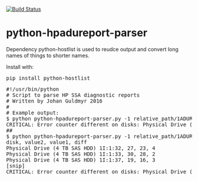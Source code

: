 [![Build Status](https://travis-ci.org/martbhell/python-hpadureport.svg?branch=master)](https://travis-ci.org/martbhell/python-hpadureport)

python-hpadureport-parser
=========================

Dependency python-hostlist is used to reudce output and convert long names of things to shorter names.

Install with:
<pre>
pip install python-hostlist
</pre>

<pre>
#!/usr/bin/python
# Script to parse HP SSA diagnostic reports
# Written by Johan Guldmyr 2016
#
# Example output:
$ python python-hpadureport-parser.py -1 relative_path/1ADUReport.xml -2 relative_path/2ADUReport.xml -e "Bus Faults"
CRITICAL: Error counter different on disks: Physical Drive (4 TB SAS HDD) 1I:1:[32-64] (Wednesday November 23, 2016 8:09:55AM vs Friday December 02, 2016 9:56:30AM)
##
$ python python-hpadureport-parser.py -1 relative_path/1ADUReport.xml -2 relative_path/2ADUReport.xml -e "Bus Faults" -v 
disk, value2, value1, diff
Physical Drive (4 TB SAS HDD) 1I:1:32, 27, 23, 4
Physical Drive (4 TB SAS HDD) 1I:1:33, 30, 28, 2
Physical Drive (4 TB SAS HDD) 1I:1:37, 19, 16, 3
[snip]
CRITICAL: Error counter different on disks: Physical Drive (4 TB SAS HDD) 1I:1:[32-64] (Wednesday November 23, 2016 8:09:55AM vs Friday December 02, 2016 9:56:30AM)

</pre>
